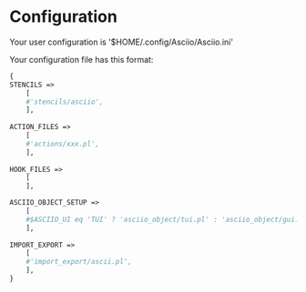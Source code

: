 # Configuration


Your user configuration is '$HOME/.config/Asciio/Asciio.ini'

Your configuration file has this format:

```perl
{
STENCILS =>
	[
	#'stencils/asciio',
	],
	
ACTION_FILES =>
	[
	#'actions/xxx.pl',
	],
	
HOOK_FILES =>
	[
	],

ASCIIO_OBJECT_SETUP =>
	[
	#$ASCIIO_UI eq 'TUI' ? 'asciio_object/tui.pl' : 'asciio_object/gui.pl' ,
	],
	
IMPORT_EXPORT =>
	[
	#'import_export/ascii.pl',
	],
}
```


